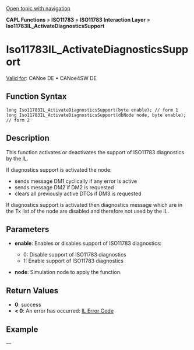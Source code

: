 [Open topic with navigation](../../../../../../CANoeDEFamily.htm#Topics/CAPLFunctions/ISO11783/ISOInteractionLayer/Functions/CAPLfunctionIso11783ILActivateDiagnosticsSupport.md)

**CAPL Functions** » **ISO11783** » **ISO11783 Interaction Layer** » **Iso11783IL_ActivateDiagnosticsSupport**

# Iso11783IL_ActivateDiagnosticsSupport

[Valid for](../../../../Shared/FeatureAvailability.md): CANoe DE • CANoe4SW DE

## Function Syntax

```plaintext
long Iso11783IL_ActivateDiagnosticsSupport(byte enable); // form 1
long Iso11783IL_ActivateDiagnosticsSupport(dbNode node, byte enable); // form 2
```

## Description

This function activates or deactivates the support of ISO11783 diagnostics by the IL.

If diagnostics support is activated the node:

- sends message DM1 cyclically if any error is active
- sends message DM2 if DM2 is requested
- clears all previously active DTCs if DM3 is requested

If diagnostics support is activated then diagnostics message which are in the Tx list of the node are disabled and therefore not used by the IL.

## Parameters

- **enable**: Enables or disables support of ISO11783 diagnostics:
  - 0: Disable support of ISO11783 diagnostics
  - 1: Enable support of ISO11783 diagnostics

- **node**: Simulation node to apply the function.

## Return Values

- **0**: success
- **< 0**: An error has occurred: [IL Error Code](../../../CAPLfunctionsISOj1939ErrorCodes.md)

## Example

—
